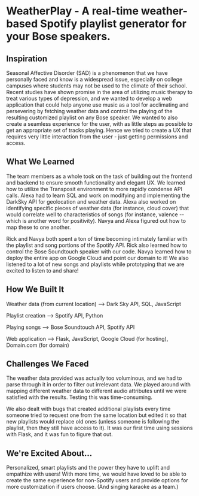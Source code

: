# WeatherPlay - A real-time weather-based Spotify playlist generator for your Bose speakers.

## Inspiration
Seasonal Affective Disorder (SAD) is a phenomenon that we have personally faced and know is a widespread issue, especially on college campuses where students may not be used to the climate of their school.  Recent studies have shown promise in the area of utilizing music therapy to treat various types of depression, and we wanted to develop a web application that could help anyone use music as a tool for acclimating and persevering by fetching weather data and control the playing of the resulting customized playlist on any Bose speaker. We wanted to also create a seamless experience for the user, with as little steps as possible to get an appropriate set of tracks playing. Hence we tried to create a UX that requires very little interaction from the user - just getting permissions and access. 

## What We Learned
The team members as a whole took on the task of building out the frontend and backend to ensure smooth functionality and elegant UX.  We learned how to utilize the Transposit environment to more rapidly condense API calls. Alexa had to learn SQL and work on modifying and implementing the DarkSky API for geolocation and weather data. Alexa also worked on identifying specific pieces of weather data (for instance, cloud cover) that would correlate well to characteristics of songs (for instance, valence -- which is another word for positivity). Navya and Alexa figured out how to map these to one another. 

Rick and Navya both spent a ton of time becoming intimately familiar with the playlist and song portions of the Spotify API. Rick also learned how to control the Bose Soundtouch speaker with our code. Navya learned how to deploy the entire app on Google Cloud and point our domain to it! We also listened to a lot of new songs and playlists while prototyping that we are excited to listen to and share!

## How We Built It
Weather data (from current location) --> Dark Sky API, SQL, JavaScript

Playlist creation --> Spotify API, Python

Playing songs --> Bose Soundtouch API, Spotify API

Web application --> Flask, JavaScript, Google Cloud (for hosting), Domain.com (for domain)

## Challenges We Faced
The weather data provided was actually too voluminous, and we had to parse through it in order to filter out irrelevant data. We played around with mapping different weather data to different audio attributes until we were satisfied with the results. Testing this was time-consuming. 

We also dealt with bugs that created additional playlists every time someone tried to request one from the same location but edited it so that new playlists would replace old ones (unless someone is following the playlist, then they still have access to it). It was our first time using sessions with Flask, and it was fun to figure that out. 

## We're Excited About...
Personalized, smart playlists and the power they have to uplift and empathize with users! With more time, we would have loved to be able to create the same experience for non-Spotify users and provide options for more customization if users choose. (And singing karaoke as a team.)
